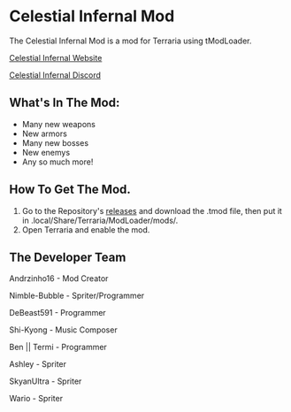 # Celestial Infernal Mod
The Celestial Infernal Mod is a mod for Terraria using tModLoader.

[Celestial Infernal Website](https://debeast591.github.io/CelestialInfernalTerrariaMod.html)

[Celestial Infernal Discord](https://discord.gg/S3S3KZp)

## What's In The Mod:
- Many new weapons
- New armors
- Many new bosses
- New enemys
- Any so much more!


## How To Get The Mod.
1. Go to the Repository's [releases](https://github.com/Andrzinho15/CelestialInfernalMod/releases) and download the .tmod file, then put it in .local/Share/Terraria/ModLoader/mods/.
2. Open Terraria and enable the mod.

## The Developer Team
Andrzinho16 - Mod Creator

Nimble-Bubble - Spriter/Programmer

DeBeast591 - Programmer

Shi-Kyong - Music Composer

Ben || Termi - Programmer

Ashley - Spriter

SkyanUltra - Spriter

Wario - Spriter
